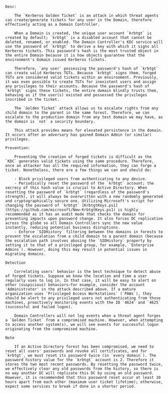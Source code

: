 	Desc:
	
		The `Kerberos Golden Ticket` is an attack in which threat agents can create/generate tickets for any user in the Domain, therefore effectively acting as a Domain Controller.

		When a Domain is created, the unique user account `krbtgt` is created by default; `krbtgt` is a disabled account that cannot be deleted, renamed, or enabled. The Domain Controller's KDC service will use the password of `krbtgt` to derive a key with which it signs all Kerberos tickets. This password's hash is the most trusted object in the entire Domain because it is how objects guarantee that the environment's Domain issued Kerberos tickets.

		Therefore, `any user` possessing the password's hash of `krbtgt` can create valid Kerberos TGTs. Because `krbtgt` signs them, forged TGTs are considered valid tickets within an environment. Previously, it was even possible to create TGTs for inexistent users and assign any privileges to their accounts. Because the password's hash of `krbtgt` signs these tickets, the entire domain blindly trusts them, behaving as if the user(s) existed and possessed the privileges inscribed in the ticket.

		The `Golden Ticket` attack allows us to escalate rights from any child domain to the parent in the same forest. Therefore, we can escalate to the production domain from any test domain we may have, as the domain is `not` a security boundary.

		This attack provides means for elevated persistence in the domain. It occurs after an adversary has gained Domain Admin (or similar) privileges.

	Prevention:
	
		Preventing the creation of forged tickets is difficult as the `KDC` generates valid tickets using the same procedure. Therefore, once an attacker has all the required information, they can forge a ticket. Nonetheless, there are a few things we can and should do:
	
		- Block privileged users from authenticating to any device.
		- Periodically reset the password of the `krbtgt` account; the secrecy of this hash value is crucial to Active Directory. When resetting the password of `krbtgt` (regardless of the password's strength), it will always be overwritten with a new randomly generated and cryptographically secure one. Utilizing Microsoft's script for changing the password of `krbtgt` [KrbtgtKeys.ps1](https://github.com/microsoft/New-KrbtgtKeys.ps1) is highly recommended as it has an audit mode that checks the domain for preventing impacts upon password change. It also forces DC replication across the globe so all Domain Controllers sync the new value instantly, reducing potential business disruptions.
		- Enforce `SIDHistory` filtering between the domains in forests to prevent the escalation from a child domain to a parent domain (because the escalation path involves abusing the `SIDHistory` property by setting it to that of a privileged group, for example, `Enterprise Admins`). However, doing this may result in potential issues in migrating domains.

	Detection

		Correlating users' behavior is the best technique to detect abuse of forged tickets. Suppose we know the location and time a user regularly uses to log in. In that case, it will be easy to alert on other (suspicious) behaviors—for example, consider the account 'Administrator' in the attack described above. If a mature organization uses `Privileged Access Workstations` (`PAWs`), they should be alert to any privileged users not authenticating from those machines, proactively monitoring events with the ID `4624` and `4625` (successful and failed logon).
		
		Domain Controllers will not log events when a threat agent forges a `Golden Ticket` from a compromised machine. However, when attempting to access another system(s), we will see events for successful logon originating from the compromised machine.

	Note
	
		If an Active Directory forest has been compromised, we need to reset all users' passwords and revoke all certificates, and for `krbtgt`, we must reset its password twice (in `every domain`). The password history value for the `krbtgt` account is 2. Therefore it stores the two most recent passwords. By resetting the password twice, we effectively clear any old passwords from the history, so there is no way another DC will replicate this DC by using an old password. However, it is recommended that this password reset occur at least 10 hours apart from each other (maximum user ticket lifetime); otherwise, expect some services to break if done in a shorter period.